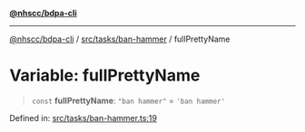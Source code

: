[**@nhscc/bdpa-cli**](../../../../README.md)

***

[@nhscc/bdpa-cli](../../../../README.md) / [src/tasks/ban-hammer](../README.md) / fullPrettyName

# Variable: fullPrettyName

> `const` **fullPrettyName**: `"ban hammer"` = `'ban hammer'`

Defined in: [src/tasks/ban-hammer.ts:19](https://github.com/nhscc/bdpa-cli/blob/c8a325cdd3d6bbbd34604fbd2249eb233fe4776a/src/tasks/ban-hammer.ts#L19)
